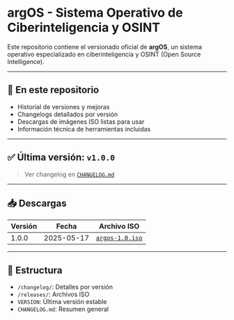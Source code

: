 # argOS - Sistema Operativo de Ciberinteligencia y OSINT

Este repositorio contiene el versionado oficial de **argOS**, un sistema operativo especializado en ciberinteligencia y OSINT (Open Source Intelligence).

---

## 🔎 En este repositorio

- Historial de versiones y mejoras
- Changelogs detallados por versión
- Descargas de imágenes ISO listas para usar
- Información técnica de herramientas incluidas

---

## ✅ Última versión: `v1.0.0`

> Ver changelog en [`CHANGELOG.md`](./CHANGELOG.md)

---

## 📥 Descargas

| Versión | Fecha        | Archivo ISO         |
|---------|--------------|---------------------|
| 1.0.0   | 2025-05-17   | [`argos-1.0.iso`](./releases/argos-1.0.iso) |

---

## 📁 Estructura

- `/changelog/`: Detalles por versión
- `/releases/`: Archivos ISO
- `VERSION`: Última versión estable
- `CHANGELOG.md`: Resumen general
